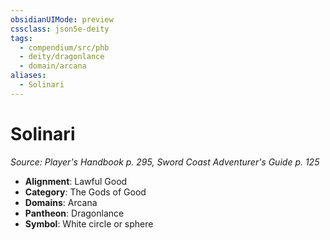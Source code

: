 ```yaml
---
obsidianUIMode: preview
cssclass: json5e-deity
tags:
  - compendium/src/phb
  - deity/dragonlance
  - domain/arcana
aliases:
  - Solinari
---
```

# Solinari
*Source: Player's Handbook p. 295, Sword Coast Adventurer's Guide p. 125* 

- **Alignment**: Lawful Good
- **Category**: The Gods of Good
- **Domains**: Arcana
- **Pantheon**: Dragonlance
- **Symbol**: White circle or sphere